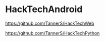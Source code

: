 # HackTechAndroid

https://github.com/TannerS/HackTechWeb

https://github.com/TannerS/HackTechPython
